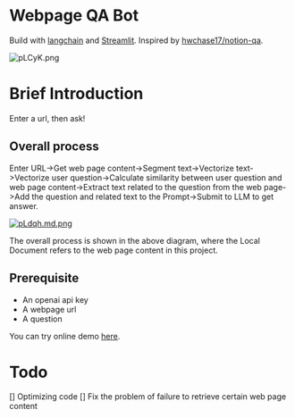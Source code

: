 # Webpage QA Bot
Build with [langchain](https://github.com/hwchase17/langchain) and [Streamlit](https://streamlit.io/). Inspired by [hwchase17/notion-qa](https://github.com/hwchase17/notion-qa).

![pLCyK.png](https://s1.imgbed.xyz/2023/04/17/pLCyK.png)

# Brief Introduction
Enter a url, then ask!

## Overall process
Enter URL->Get web page content->Segment text->Vectorize text->Vectorize user question->Calculate similarity between user question and web page content->Extract text related to the question from the web page->Add the question and related text to the Prompt->Submit to LLM to get answer.

[![pLdqh.md.png](https://s1.imgbed.xyz/2023/04/17/pLdqh.md.png)](https://www.imgbed.com/image/pLdqh)

The overall process is shown in the above diagram, where the Local Document refers to the web page content in this project.

## Prerequisite
- An openai api key
- A webpage url
- A question

You can try online demo [here](https://chemroma-webpageqa-app-teafso.streamlit.app/).

# Todo
[] Optimizing code
[] Fix the problem of failure to retrieve certain web page content